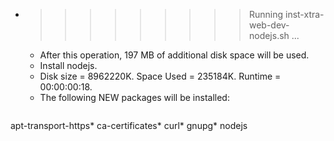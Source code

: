 * >>>>>>>>> Running inst-xtra-web-dev-nodejs.sh ...
  * After this operation, 197 MB of additional disk space will be used.
  * Install nodejs.
  * Disk size = 8962220K. Space Used = 235184K. Runtime = 00:00:00:18.
  * The following NEW packages will be installed:
  ```bash
apt-transport-https* ca-certificates* curl* gnupg* nodejs
  ```
